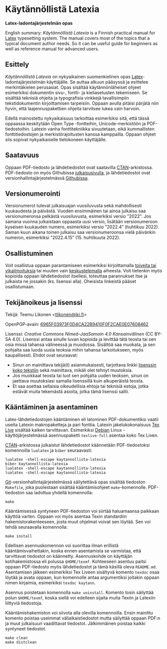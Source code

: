 Käytännöllistä Latexia
======================

**Latex-ladontajärjestelmän opas**

English summary: *Käytännöllistä Latexia* is a Finnish practical manual
for [Latex](https://en.wikipedia.org/wiki/LaTeX) typesetting system. The
manual covers most of the topics that a typical document author needs.
So it can be useful guide for beginners as well as reference manual for
advanced users.


Esittely
--------

*Käytännöllistä Latexia* on nykyaikainen suomenkielinen opas
[Latex](https://fi.wikipedia.org/wiki/LaTeX)-ladontajärjestelmän
käyttäjälle. Se auttaa alkuun pääsyssä ja esittelee merkintäkielen
perusasiat. Opas sisältää käytännönläheiset ohjeet esimerkiksi
dokumentin sivu-, fontti- ja kieliasetusten tekemiseen. Se sisältää
teknisiä ohjeita ja typografisia vinkkejä tavallisimpiin
tekstidokumentin kirjoittamisen tarpeisiin. Oppaan avulla pitäisi
pärjätä niin hyvin, että laajennuspakettien ohjeita tarvitsee lukea vain
harvoin.

Edellä mainostettu nykyaikaisuus tarkoittaa esimerkiksi sitä, että tässä
oppaassa keskitytään Open Type -fontteihin, Unicode-merkistöön ja
PDF-tiedostoihin. Latexin vanha fonttitekniikka sivuutetaan, eikä
kummallisten fonttitiedostojen ja merkistörajoitusten kanssa kamppailla.
Oppaan ohjeet siis sopivat nykyaikaiselle tietokoneen käyttäjälle.


Saatavuus
---------

Oppaan PDF-tiedosto ja lähdetiedostot ovat saatavilla
[CTAN][]-arkistossa. PDF-tiedosto on myös Githubissa
[julkaisusivulla][julk], ja lähdetiedostot ovat
versionhallintajärjestelmässä [Githubissa][Github].

[CTAN]:   https://ctan.org/pkg/kaytannollista-latexia
[julk]:   https://github.com/tlikonen/latex-opas/releases
[Github]: https://github.com/tlikonen/latex-opas


Versionumerointi
----------------

Versionumerot tulevat julkaisuajan vuosiluvusta sekä mahdollisesti
kuukaudesta ja päivästä. Vuoden ensimmäinen tai ainoa julkaisu saa
versionumeronsa pelkästä vuosiluvusta, esimerkiksi versio ”2022”. Jos
samana vuonna julkaistaan oppaasta uusi versio, lisätään versionumeroon
kyseisen kuukauden numero, esimerkiksi versio ”2022.4” (huhtikuu 2022).
Saman kuun aikana toinen julkaisu saa versionumeroonsa vielä päivänkin
numeron, esimerkiksi ”2022.4.15” (15. huhtikuuta 2022).


Osallistuminen
--------------

Voit osallistua oppaan parantamiseen esimerkiksi kirjoittamalla
[toiveita tai vikailmoituksia][viat] tai muuten vain
[keskustelemalla][kesk] aiheesta. Voit tietenkin myös kopioida oppaan
lähdetiedostot itsellesi, toteuttaa parannukset itse ja julkaista ne
jossakin (ks. lisenssi alla). Oheisista linkeistä pääset osallistumaan.

[viat]: https://github.com/tlikonen/latex-opas/issues
[kesk]: https://github.com/tlikonen/latex-opas/discussions


Tekijänoikeus ja lisenssi
-------------------------

Tekijä: Teemu Likonen <<tlikonen@iki.fi>>

OpenPGP-avain: [6965F03973F0D4CA22B9410F0F2CAE0E07608462][PGP]

[PGP]: http://www.iki.fi/tlikonen/pgp-key.asc

Lisenssi: *Creative Commons Nimeä-JaaSamoin 4.0 Kansainvälinen* (CC
BY-SA 4.0). Lisenssi antaa sinulle luvan kopioida ja levittää tätä
teosta tai sen osia missä tahansa välineessä ja muodossa. Sisältöä saa
muokata, ja sen pohjalta saa luoda uusia teoksia mihin tahansa
tarkoitukseen, myös kaupallisesti. Ehdot ovat seuraavat:

  - Sinun on mainittava tekijä(t) asianmukaisesti, tarjottava linkki
    [lisenssin koko tekstiin][CC] sekä mainittava, mikäli olet tehnyt
    muutoksia.
  - Jos muokkaat teosta tai luot sen pohjalta uuden teoksen, sinun on
    jaettava muutoksiasi samalla lisenssillä kuin alkuperäistä teosta.
  - Et saa asettaa sellaisia oikeudellisia ehtoja tai teknisiä estoja,
    jotka estävät muita tekemästä asioita, jotka tämä lisenssi sallii.

[CC]: https://creativecommons.org/licenses/by-sa/4.0/legalcode.fi


Kääntäminen ja asentaminen
--------------------------

Latex-lähdetiedostojen kääntäminen eli latominen PDF-dokumentiksi vaatii
useita Latexin makropaketteja ja pari fonttia. Latexin jakelukokonaisuus
[Tex Live](https://tug.org/texlive/) sisältää kaiken tarvittavan.
Esimerkiksi [Debian](https://www.debian.org) Linux -käyttöjärjestelmässä
asennuspaketti `texlive-full` asentaa koko Tex Liven.

[CTAN][CTAN]-arkistossa julkaistut lähdetiedostot käännetään
PDF-tiedostoksi komennoilla `lualatex` ja `biber` seuraavasti:

    lualatex -shell-escape kaytannollista-latexia
    biber kaytannollista-latexia
    lualatex -shell-escape kaytannollista-latexia
    lualatex -shell-escape kaytannollista-latexia

[Git][Github]-versionhallintajärjestelmässä säilytettävä opas sisältää
tiedoston `Makefile`, joka puolestaan sisältää kääntämisohjeet
`make`-komennolle. PDF-tiedoston saa ladottua yhdellä komennolla:

    make

Kääntämisessä syntyneen PDF-tiedoston voi siirtää haluamaansa paikkaan
käyttöä varten. Oppaan voi myös asentaa Texin standardiin
hakemistorakenteeseen, josta muut ohjelmat voivat sen löytää. Sen voi
tehdä seuraavalla komennolla:

    make install

Edellisen asennuskomennon voi suorittaa ilman erillistä
kääntämisvaihettakin, koska ennen asentamista se varmistaa, että
tarvittavat tiedostot on käännetty. Asennuskohde on käyttäjän
kotihakemistossa eli polussa `$HOME/texmf`. Kohteeseen asentuu paitsi
oppaan PDF-tiedosto myös lähdetiedostot ja tämä käsillä oleva
`README.md`. Asentamisen jälkeen esimerkiksi Tex Liveen sisältyvä
komento `texdoc` osaa löytää ja avata oppaan, kun komennolle antaa
argumentiksi joitakin oppaan nimen kirjaimia, esimerkiksi `texdoc
kaytann`.

Asennus poistetaan komennolla `make uninstall`. Komento tosin säilyttää
polun `$HOME/texmf`, koska siellä voi edelleen sijaita muita Texiin ja
Latexiin liittyviä tiedostoja.

Kääntämishakemiston voi siivota alla olevilla komennoilla. Ensin
mainittu komento poistaa useimmat väliaikaistiedostot mutta säilyttää
oppaan PDF:n ja muut julkaisuun vaadittavat tiedostot. Jälkimmäinen
poistaa kaikki syntyneet tiedostot.

    make clean
    make distclean
